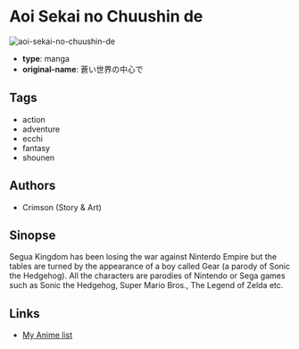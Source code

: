 # Aoi Sekai no Chuushin de

![aoi-sekai-no-chuushin-de](https://cdn.myanimelist.net/images/manga/3/193358.jpg)

-   **type**: manga
-   **original-name**: 蒼い世界の中心で

## Tags

-   action
-   adventure
-   ecchi
-   fantasy
-   shounen

## Authors

-   Crimson (Story & Art)

## Sinopse

Segua Kingdom has been losing the war against Ninterdo Empire but the tables are turned by the appearance of a boy called Gear (a parody of Sonic the Hedgehog). All the characters are parodies of Nintendo or Sega games such as Sonic the Hedgehog, Super Mario Bros., The Legend of Zelda etc.

## Links

-   [My Anime list](https://myanimelist.net/manga/35903/Aoi_Sekai_no_Chuushin_de)
